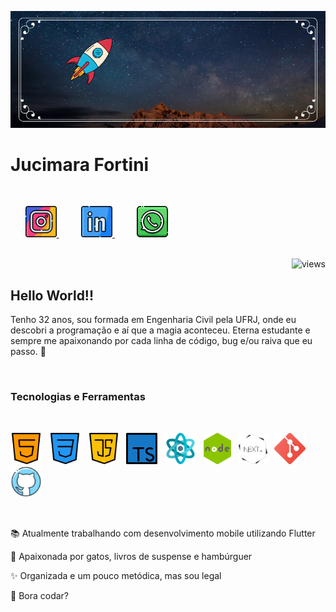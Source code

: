 ![capa](./assets/capaREADME.png)

# Jucimara Fortini

<br />
<p>
    &nbsp;&nbsp;&nbsp;&nbsp;&nbsp;
    <a href="https://www.instagram.com/jucimarafortini/" target="_blank">
        <img src="./assets/logoInstagram.png" height=50 />
    </a>
    &nbsp;&nbsp;&nbsp;&nbsp;&nbsp;&nbsp;&nbsp;&nbsp;
    <a href="https://www.linkedin.com/in/jucimara-alves-fortini-78b7bb196/" target="_blank">
        <img src="./assets/logoLinkedin.png" height=50 />
    </a>
    &nbsp;&nbsp;&nbsp;&nbsp;&nbsp;&nbsp;&nbsp;&nbsp;
    <a href="https://wa.me/5522981480391" target="_blank">
        <img src="./assets/logoWhatsapp.png" height=50 />
    </a>
</p>

<br />

<img src="https://komarev.com/ghpvc/?username=JuFortini&color=04cce6" alt="views" align="right">

<br />

## Hello World!!

Tenho 32 anos, sou formada em Engenharia Civil pela UFRJ, onde eu descobri a programação e aí que a magia aconteceu. Eterna estudante e sempre me apaixonando por cada linha de código, bug e/ou raiva que eu passo. 💖

<br />

### Tecnologias e Ferramentas

<br />
<p>
    <img src="./assets/logoHTML5.png" height=50 title="HTML5" />&nbsp;&nbsp;
    <img src="./assets/logoCSS3.png" height=50 title="CSS3" />&nbsp;&nbsp;
    <img src="./assets/logoJavaScript.png" height=50 title="JavaScript" />&nbsp;&nbsp;
    <img src="./assets/coolTypescript.png" height=50 title="TypeScript" />&nbsp;&nbsp;
    <img src="./assets/logoReactjs.png" height=50 title="React.js" />&nbsp;&nbsp;
    <img src="./assets/logoNodejs.png" height=50 title="Node.js" />&nbsp;&nbsp;
    <img src="./assets/logoNextjs.png" height=50 title="Next.js" />&nbsp;&nbsp;
    <img src="./assets/logoGit.png" height=50 title="Git" />&nbsp;&nbsp;
    <img src="./assets/logoGitHub.png" height=50 title="GitHub" />
</p>
<br />

📚 Atualmente trabalhando com desenvolvimento mobile utilizando Flutter

💙 Apaixonada por gatos, livros de suspense e hambúrguer

✨ Organizada e um pouco metódica, mas sou legal

🚀 Bora codar?
